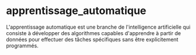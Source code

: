 # apprentissage_automatique
L'apprentissage automatique est une branche de l'intelligence artificielle qui consiste à développer des algorithmes capables d'apprendre à partir de données pour effectuer des tâches spécifiques sans être explicitement programmés.
